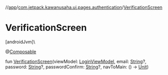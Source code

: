 //[app](../../index.md)/[com.jetpack.kawanusaha.ui.pages.authentication](index.md)/[VerificationScreen](-verification-screen.md)

# VerificationScreen

[androidJvm]\

@[Composable](https://developer.android.com/reference/kotlin/androidx/compose/runtime/Composable.html)

fun [VerificationScreen](-verification-screen.md)(viewModel: [LoginViewModel](../com.jetpack.kawanusaha.main/-login-view-model/index.md), email: [String](https://kotlinlang.org/api/latest/jvm/stdlib/kotlin/-string/index.html)?, password: [String](https://kotlinlang.org/api/latest/jvm/stdlib/kotlin/-string/index.html)?, passwordConfirm: [String](https://kotlinlang.org/api/latest/jvm/stdlib/kotlin/-string/index.html)?, navToMain: () -&gt; [Unit](https://kotlinlang.org/api/latest/jvm/stdlib/kotlin/-unit/index.html))
